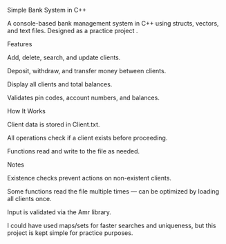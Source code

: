 Simple Bank System in C++

A console-based bank management system in C++ using structs, vectors, and text files. Designed as a practice project .

Features

Add, delete, search, and update clients.

Deposit, withdraw, and transfer money between clients.

Display all clients and total balances.

Validates pin codes, account numbers, and balances.

How It Works

Client data is stored in Client.txt.

All operations check if a client exists before proceeding.

Functions read and write to the file as needed.

Notes

Existence checks prevent actions on non-existent clients.

Some functions read the file multiple times — can be optimized by loading all clients once.

Input is validated via the Amr library.

 I could have used maps/sets for faster searches and uniqueness, but this project is kept simple for practice purposes.


